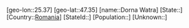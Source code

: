 ﻿---
location: [47.35,25.37]
type: City
tags:
- geo/City


SpocWebEntityId: 29847
isDeleted: false
confidential: public

---
[geo-lon::25.37]
[geo-lat::47.35]
[name::Dorna Watra]
[State::]
[Country::[Romania](geo/Continent/Europe/Romania.md)]
[StateId::]
[Population::]
[Unknown::]


